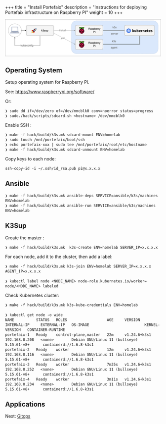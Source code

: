 +++
title = "Install Portefaix"
description = "Instructions for deploying Portefaix infrastructure on Raspberry PI"
weight = 10
+++

<img src="/docs/images/portefaix_homelab_infra.png"
 alt="Portefaix infrastructure"
 class="mt-3 mb-3 border border-info rounded">

<a id="os"/></a>

## Operating System

Setup operating system for Raspberry PI.

See: https://www.raspberrypi.org/software/

Or:

```shell
❯ sudo dd if=/dev/zero of=/dev/mmcblk0 conv=noerror status=progress
❯ sudo./hack/scripts/sdcard.sh <hostname> /dev/mmcblk0
```

Enable SSH :

```shell
❯ make -f hack/build/k3s.mk sdcard-mount ENV=homelab
❯ sudo touch /mnt/portefaix/boot/ssh
❯ echo portefaix-xxx | sudo tee /mnt/portefaix/root/etc/hostname
❯ make -f hack/build/k3s.mk sdcard-unmount ENV=homelab
```

Copy keys to each node:

```shell
ssh-copy-id -i ~/.ssh/id_rsa.pub pi@x.x.x.x
```

## Ansible

```shell
❯ make -f hack/build/k3s.mk ansible-deps SERVICE=ansible/k3s/machines ENV=homelab
❯ make -f hack/build/k3s.mk ansible-run SERVICE=ansible/k3s/machines ENV=homelab
```

## K3Sup

Create the master :

```shell
❯ make -f hack/build/k3s.mk  k3s-create ENV=homelab SERVER_IP=x.x.x.x 
```

For each node, add it to the cluster, then add a label:

```shell
❯ make -f hack/build/k3s.mk k3s-join ENV=homelab SERVER_IP=x.x.x.x AGENT_IP=x.x.x.x

❯ kubectl label node <NODE_NAME> node-role.kubernetes.io/worker=
node/<NODE_NAME> labeled
```

Check Kubernetes cluster:

```shell
❯ make -f hack/build/k3s.mk k3s-kube-credentials ENV=homelab

❯ kubectl get node -o wide
NAME          STATUS   ROLES                  AGE     VERSION        INTERNAL-IP     EXTERNAL-IP   OS-IMAGE                         KERNEL-VERSION   CONTAINER-RUNTIME
portefaix-1   Ready    control-plane,master   22m     v1.24.6+k3s1   192.168.0.208   <none>        Debian GNU/Linux 11 (bullseye)   5.15.61-v8+      containerd://1.6.8-k3s1
portefaix-2   Ready    worker                 12m     v1.24.6+k3s1   192.168.0.116   <none>        Debian GNU/Linux 11 (bullseye)   5.15.61-v8+      containerd://1.6.8-k3s1
portefaix-3   Ready    worker                 7m35s   v1.24.6+k3s1   192.168.0.252   <none>        Debian GNU/Linux 11 (bullseye)   5.15.61-v8+      containerd://1.6.8-k3s1
portefaix-4   Ready    worker                 3m11s   v1.24.6+k3s1   192.168.0.234   <none>        Debian GNU/Linux 11 (bullseye)   5.15.61-v8+      containerd://1.6.8-k3s1
```

## Applications

Next: [Gitops](/docs/gitops)